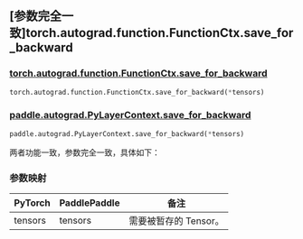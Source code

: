 ## [参数完全一致]torch.autograd.function.FunctionCtx.save_for_backward

### [torch.autograd.function.FunctionCtx.save_for_backward](https://pytorch.org/docs/stable/generated/torch.autograd.function.FunctionCtx.save_for_backward.html#torch.autograd.function.FunctionCtx.save_for_backward)

```python
torch.autograd.function.FunctionCtx.save_for_backward(*tensors)
```

### [paddle.autograd.PyLayerContext.save_for_backward](https://www.paddlepaddle.org.cn/documentation/docs/zh/develop/api/paddle/autograd/PyLayerContext_cn.html#save-for-backward-tensors)

```python
paddle.autograd.PyLayerContext.save_for_backward(*tensors)
```

两者功能一致，参数完全一致，具体如下：

### 参数映射

| PyTorch | PaddlePaddle | 备注                  |
| ------- | ------------ | --------------------- |
| tensors | tensors      | 需要被暂存的 Tensor。 |
